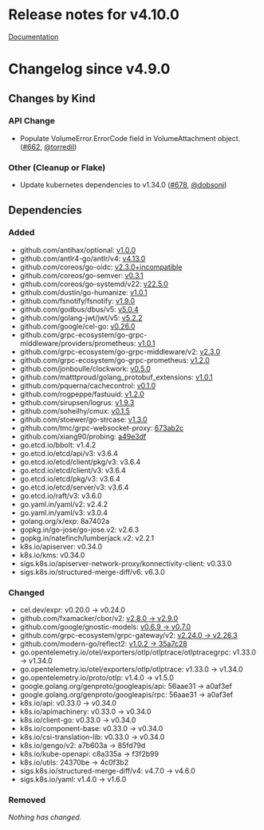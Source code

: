 # Release notes for v4.10.0

[Documentation](https://kubernetes-csi.github.io)

# Changelog since v4.9.0

## Changes by Kind

### API Change

- Populate VolumeError.ErrorCode field in VolumeAttachment object. ([#662](https://github.com/kubernetes-csi/external-attacher/pull/662), [@torredil](https://github.com/torredil))

### Other (Cleanup or Flake)

- Update kubernetes dependencies to v1.34.0 ([#678](https://github.com/kubernetes-csi/external-attacher/pull/678), [@dobsonj](https://github.com/dobsonj))

## Dependencies

### Added
- github.com/antihax/optional: [v1.0.0](https://github.com/antihax/optional/tree/v1.0.0)
- github.com/antlr4-go/antlr/v4: [v4.13.0](https://github.com/antlr4-go/antlr/tree/v4.13.0)
- github.com/coreos/go-oidc: [v2.3.0+incompatible](https://github.com/coreos/go-oidc/tree/v2.3.0)
- github.com/coreos/go-semver: [v0.3.1](https://github.com/coreos/go-semver/tree/v0.3.1)
- github.com/coreos/go-systemd/v22: [v22.5.0](https://github.com/coreos/go-systemd/tree/v22.5.0)
- github.com/dustin/go-humanize: [v1.0.1](https://github.com/dustin/go-humanize/tree/v1.0.1)
- github.com/fsnotify/fsnotify: [v1.9.0](https://github.com/fsnotify/fsnotify/tree/v1.9.0)
- github.com/godbus/dbus/v5: [v5.0.4](https://github.com/godbus/dbus/tree/v5.0.4)
- github.com/golang-jwt/jwt/v5: [v5.2.2](https://github.com/golang-jwt/jwt/tree/v5.2.2)
- github.com/google/cel-go: [v0.26.0](https://github.com/google/cel-go/tree/v0.26.0)
- github.com/grpc-ecosystem/go-grpc-middleware/providers/prometheus: [v1.0.1](https://github.com/grpc-ecosystem/go-grpc-middleware/tree/providers/prometheus/v1.0.1)
- github.com/grpc-ecosystem/go-grpc-middleware/v2: [v2.3.0](https://github.com/grpc-ecosystem/go-grpc-middleware/tree/v2.3.0)
- github.com/grpc-ecosystem/go-grpc-prometheus: [v1.2.0](https://github.com/grpc-ecosystem/go-grpc-prometheus/tree/v1.2.0)
- github.com/jonboulle/clockwork: [v0.5.0](https://github.com/jonboulle/clockwork/tree/v0.5.0)
- github.com/matttproud/golang_protobuf_extensions: [v1.0.1](https://github.com/matttproud/golang_protobuf_extensions/tree/v1.0.1)
- github.com/pquerna/cachecontrol: [v0.1.0](https://github.com/pquerna/cachecontrol/tree/v0.1.0)
- github.com/rogpeppe/fastuuid: [v1.2.0](https://github.com/rogpeppe/fastuuid/tree/v1.2.0)
- github.com/sirupsen/logrus: [v1.9.3](https://github.com/sirupsen/logrus/tree/v1.9.3)
- github.com/soheilhy/cmux: [v0.1.5](https://github.com/soheilhy/cmux/tree/v0.1.5)
- github.com/stoewer/go-strcase: [v1.3.0](https://github.com/stoewer/go-strcase/tree/v1.3.0)
- github.com/tmc/grpc-websocket-proxy: [673ab2c](https://github.com/tmc/grpc-websocket-proxy/tree/673ab2c)
- github.com/xiang90/probing: [a49e3df](https://github.com/xiang90/probing/tree/a49e3df)
- go.etcd.io/bbolt: v1.4.2
- go.etcd.io/etcd/api/v3: v3.6.4
- go.etcd.io/etcd/client/pkg/v3: v3.6.4
- go.etcd.io/etcd/client/v3: v3.6.4
- go.etcd.io/etcd/pkg/v3: v3.6.4
- go.etcd.io/etcd/server/v3: v3.6.4
- go.etcd.io/raft/v3: v3.6.0
- go.yaml.in/yaml/v2: v2.4.2
- go.yaml.in/yaml/v3: v3.0.4
- golang.org/x/exp: 8a7402a
- gopkg.in/go-jose/go-jose.v2: v2.6.3
- gopkg.in/natefinch/lumberjack.v2: v2.2.1
- k8s.io/apiserver: v0.34.0
- k8s.io/kms: v0.34.0
- sigs.k8s.io/apiserver-network-proxy/konnectivity-client: v0.33.0
- sigs.k8s.io/structured-merge-diff/v6: v6.3.0

### Changed
- cel.dev/expr: v0.20.0 → v0.24.0
- github.com/fxamacker/cbor/v2: [v2.8.0 → v2.9.0](https://github.com/fxamacker/cbor/compare/v2.8.0...v2.9.0)
- github.com/google/gnostic-models: [v0.6.9 → v0.7.0](https://github.com/google/gnostic-models/compare/v0.6.9...v0.7.0)
- github.com/grpc-ecosystem/grpc-gateway/v2: [v2.24.0 → v2.26.3](https://github.com/grpc-ecosystem/grpc-gateway/compare/v2.24.0...v2.26.3)
- github.com/modern-go/reflect2: [v1.0.2 → 35a7c28](https://github.com/modern-go/reflect2/compare/v1.0.2...35a7c28)
- go.opentelemetry.io/otel/exporters/otlp/otlptrace/otlptracegrpc: v1.33.0 → v1.34.0
- go.opentelemetry.io/otel/exporters/otlp/otlptrace: v1.33.0 → v1.34.0
- go.opentelemetry.io/proto/otlp: v1.4.0 → v1.5.0
- google.golang.org/genproto/googleapis/api: 56aae31 → a0af3ef
- google.golang.org/genproto/googleapis/rpc: 56aae31 → a0af3ef
- k8s.io/api: v0.33.0 → v0.34.0
- k8s.io/apimachinery: v0.33.0 → v0.34.0
- k8s.io/client-go: v0.33.0 → v0.34.0
- k8s.io/component-base: v0.33.0 → v0.34.0
- k8s.io/csi-translation-lib: v0.33.0 → v0.34.0
- k8s.io/gengo/v2: a7b603a → 85fd79d
- k8s.io/kube-openapi: c8a335a → f3f2b99
- k8s.io/utils: 24370be → 4c0f3b2
- sigs.k8s.io/structured-merge-diff/v4: v4.7.0 → v4.6.0
- sigs.k8s.io/yaml: v1.4.0 → v1.6.0

### Removed
_Nothing has changed._
